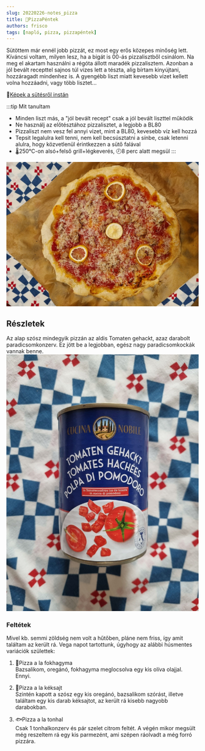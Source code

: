 ```yaml
---
slug: 20220226-notes_pizza
title: 🍕PizzaPéntek
authors: frisco
tags: [napló, pizza, pizzapéntek]
---
```


Sütöttem már ennél jobb pizzát, ez most egy erős közepes minőség lett. Kíváncsi voltam, milyen lesz, ha a bigát is 00-ás pizzalisztből csinálom. Na meg el akartam használni a régóta állott maradék pizzalisztem. Azonban a jól bevált recepttel sajnos túl vizes lett a tészta, alig bírtam kinyújtani, hozzáragadt mindenhez is. A gyengébb liszt miatt kevesebb vizet kellett volna hozzáadni, vagy több lisztet...

🔗[Képek a sütésről instán](https://www.instagram.com/p/CaaIJHYscTT/)

:::tip Mit tanultam
- Minden liszt más, a "jól bevált recept" csak a jól bevált liszttel működik
- Ne használj az előtésztához pizzalisztet, a legjobb a BL80
- Pizzaliszt nem vesz fel annyi vizet, mint a BL80, kevesebb víz kell hozzá
- Tepsit legalulra kell tenni, nem kell becsúsztatni a sínbe, csak letenni alulra, hogy közvetlenül érintkezzen a sütő falával
- 🌡️250°C-on alsó+felső grill+légkeverés, 🕗8 perc alatt megsül
:::

![tonhalas](tonhalas.jpg)

<!--truncate-->

## Részletek
Az alap szósz mindegyik pizzán az aldis Tomaten gehackt, azaz darabolt paradicsomkonzerv. Ez jött be a legjobban, egész nagy paradicsomkockák vannak benne.
![gehackt](tomaten_gehackt.jpg)



### Feltétek
Mivel kb. semmi zöldség nem volt a hűtőben, pláne nem friss, így amit találtam az került rá.
Vega napot tartottunk, úgyhogy az alábbi húsmentes variációk születtek:

1. 🧄Pizza a la fokhagyma  
Bazsalikom, oregánó, fokhagyma meglocsolva egy kis olíva olajjal.
Ennyi.

1. 🧀Pizza a la kéksajt  
Szintén kapott a szósz egy kis oregánó, bazsalikom szórást, illetve találtam egy kis darab kéksajtot, az került rá kisebb nagyobb darabokban.

1. 🐟Pizza a la tonhal  
Csak 1 tonhalkonzerv és pár szelet citrom feltét. A végén mikor megsült még reszeltem rá egy kis parmezént, ami szépen ráolvadt a még forró pizzára.